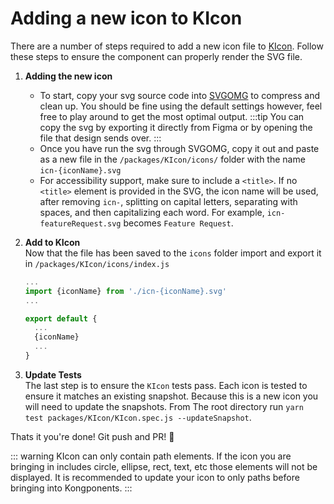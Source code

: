 # Adding a new icon to KIcon

There are a number of steps required to add a new icon file to [KIcon](/components/icon.html). Follow these steps to ensure the component can properly render the SVG file.

1) **Adding the new icon**  
    - To start, copy your svg source code into [SVGOMG](https://jakearchibald.github.io/svgomg/) to compress and clean up. You should be fine using the default settings however, feel free to play around to get the most optimal output.
    :::tip
    You can copy the svg by exporting it directly from Figma or by opening the file that design sends over.
    :::
    - Once you have run the svg through SVGOMG, copy it out and paste as a new file in the `/packages/KIcon/icons/` folder with the name `icn-{iconName}.svg`
    - For accessibility support, make sure to include a `<title>`. If no `<title>` element is provided in the SVG, the icon name will be
    used, after removing `icn-`, splitting on capital letters, separating with spaces, and then capitalizing each word. For example, `icn-featureRequest.svg` becomes `Feature Request`.

1) **Add to KIcon**  
  Now that the file has been saved to the `icons` folder import and export it in `/packages/KIcon/icons/index.js`

    ```js
    ...
    import {iconName} from './icn-{iconName}.svg'
    ...

    export default {
      ...
      {iconName}
      ...
    }
    ```

1) **Update Tests**  
The last step is to ensure the `KIcon` tests pass. Each icon is tested to ensure it matches an existing snapshot. Because this is a new icon you will need to update the snapshots. From The root directory run `yarn test packages/KIcon/KIcon.spec.js --updateSnapshot`.

Thats it you're done! Git push and PR! :tada:

::: warning
KIcon can only contain path elements. If the icon you are bringing in includes circle, ellipse, rect, text, etc those elements will not be displayed. It is recommended to update your icon to only paths before bringing into Kongponents.
:::

<!-- Add file to KIcon/icons with name format icn-<icon_name>.svg
Modify KIcon/index.js and import and pass in your new icon
Run yarn jest to update snapshots (delete __snapshots__ if you need to re-snapshot)
Run yarn docs:build to update doc
Run yarn docs:dev to view docs and verify your icon looks right -->
